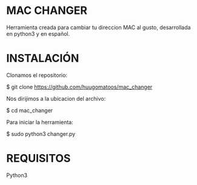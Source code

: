 # MAC CHANGER
Herramienta creada para cambiar tu direccion MAC al gusto, desarrollada en python3 y en español.


# INSTALACIÓN

Clonamos el repositorio:

$ git clone https://github.com/huugomatoos/mac_changer


Nos dirijimos a la ubicacion del archivo:

$ cd mac_changer


Para iniciar la herramienta:

$ sudo python3 changer.py

# REQUISITOS

Python3
